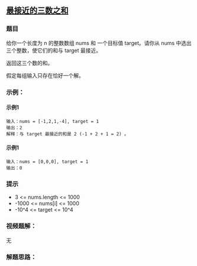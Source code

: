 ## [最接近的三数之和](https://leetcode.cn/problems/3sum-closest/)
### 题目

给你一个长度为 n 的整数数组 nums 和 一个目标值 target。请你从 nums 中选出三个整数，使它们的和与 target 最接近。

返回这三个数的和。

假定每组输入只存在恰好一个解。



### 示例：

#### 示例1

	输入：nums = [-1,2,1,-4], target = 1
	输出：2
	解释：与 target 最接近的和是 2 (-1 + 2 + 1 = 2) 。

#### 示例1

	输入：nums = [0,0,0], target = 1
	输出：0

### 提示

+ 3 <= nums.length <= 1000
+ -1000 <= nums[i] <= 1000
+ -10^4 <= target <= 10^4

### 视频题解：

无


### 解题思路：